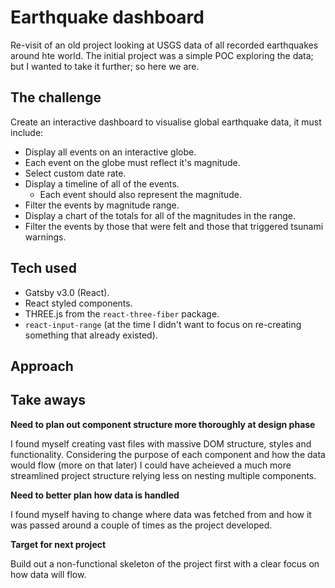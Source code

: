 # Earthquake dashboard

Re-visit of an old project looking at USGS data of all recorded earthquakes around hte world. The initial project was a simple POC exploring the data; but I wanted to take it further; so here we are.


## The challenge

Create an interactive dashboard to visualise global earthquake data, it must include:

- Display all events on an interactive globe.
- Each event on the globe must reflect it's magnitude.
- Select custom date rate.
- Display a timeline of all of the events.
  - Each event should also represent the magnitude.
- Filter the events by magnitude range.
- Display a chart of the totals for all of the magnitudes in the range.
- Filter the events by those that were felt and those that triggered tsunami warnings.


## Tech used

- Gatsby v3.0 (React).
- React styled components.
- THREE.js from the `react-three-fiber` package.
- `react-input-range` (at the time I didn't want to focus on re-creating something that already existed).


## Approach



## Take aways

**Need to plan out component structure more thoroughly at design phase**

I found myself creating vast files with massive DOM structure, styles and functionality. Considering the purpose of each component and how the data would flow (more on that later) I could have acheieved a much more streamlined project structure relying less on nesting multiple components.


**Need to better plan how data is handled**

I found myself having to change where data was fetched from and how it was passed around a couple of times as the project developed.


**Target for next project**

Build out a non-functional skeleton of the project first with a clear focus on how data will flow.

